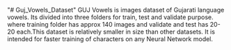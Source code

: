 "# Guj_Vowels_Dataset" 
GUJ Vowels is images dataset of Gujarati language vowels. Its divided into three folders for train, test and validate purpose. where training folder has approx 140 images and validate and test has 20-20 each.This dataset is relatively smaller in size than other datasets. It is intended for faster training of characters on any Neural Network model. 

